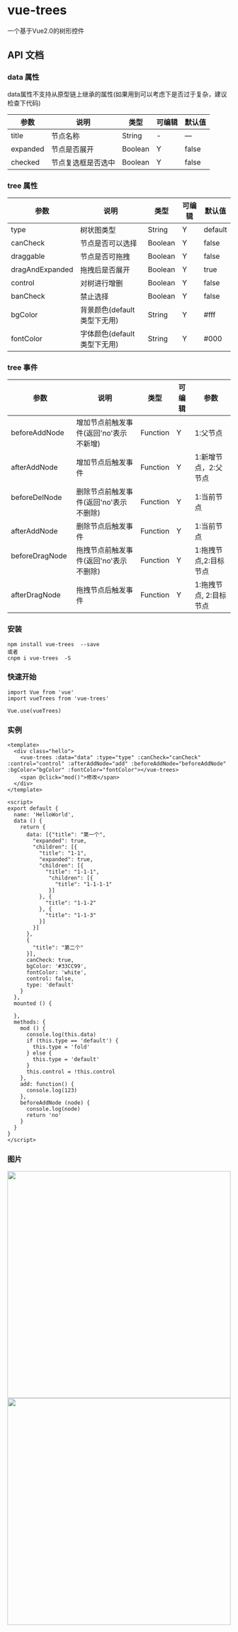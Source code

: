 # vue-trees
一个基于Vue2.0的树形控件

## API 文档

###  data 属性
data属性不支持从原型链上继承的属性(如果用到可以考虑下是否过于复杂，建议检查下代码)

| 参数      | 说明    | 类型      | 可编辑 | 默认值  |
|---------- |-------- |---------- |---------- |---------- |
|title     | 节点名称 | String | - | — |
|expanded |  节点是否展开 | Boolean | Y | false |
|checked |  节点复选框是否选中 | Boolean | Y | false |

###  tree 属性
| 参数      | 说明    | 类型      | 可编辑 | 默认值  |
|---------- |-------- |---------- |---------- |---------- |
|type     | 树状图类型 | String | Y | default |
|canCheck     | 节点是否可以选择 | Boolean | Y | false |
|draggable |  节点是否可拖拽 | Boolean | Y | false |
|dragAndExpanded |  拖拽后是否展开 | Boolean | Y | true |
|control | 对树进行增删 | Boolean | Y | false |
|banCheck | 禁止选择 | Boolean | Y | false |
|bgColor | 背景颜色(default类型下无用) | String | Y | #fff |
|fontColor | 字体颜色(default类型下无用) | String | Y | #000 |

###  tree 事件
| 参数      | 说明    | 类型      | 可编辑 | 参数  |
|---------- |-------- |---------- |---------- |---------- |
|beforeAddNode | 增加节点前触发事件(返回'no'表示不新增) | Function | Y | 1:父节点 |
|afterAddNode | 增加节点后触发事件 | Function | Y | 1:新增节点，2:父节点 |
|beforeDelNode     | 删除节点前触发事件(返回'no'表示不删除) | Function | Y | 1:当前节点 |
|afterAddNode |  删除节点后触发事件 | Function | Y | 1:当前节点 |
|beforeDragNode     | 拖拽节点前触发事件(返回'no'表示不删除) | Function | Y | 1:拖拽节点,2:目标节点 |
|afterDragNode |  拖拽节点后触发事件 | Function | Y | 1:拖拽节点, 2:目标节点 |

### 安装
```
npm install vue-trees  --save
或者
cnpm i vue-trees  -S
```

### 快速开始
```
import Vue from 'vue'
import vueTrees from 'vue-trees'

Vue.use(vueTrees)
```

### 实例
```
<template>
  <div class="hello">
    <vue-trees :data="data" :type="type" :canCheck="canCheck"  :control="control" :afterAddNode="add" :beforeAddNode="beforeAddNode" :bgColor="bgColor" :fontColor="fontColor"></vue-trees>
    <span @click="mod()">修改</span>
  </div>
</template>

<script>
export default {
  name: 'HelloWorld',
  data () {
    return {
      data: [{"title": "第一个", 
        "expanded": true,  
        "children": [{
          "title": "1-1",
          "expanded": true,
          "children": [{
            "title": "1-1-1",
             "children": [{
               "title": "1-1-1-1"
             }]
          }, {
            "title": "1-1-2"
          }, {
            "title": "1-1-3"
          }]
        }]
      },
      {
        "title": "第二个" 
      }],
      canCheck: true,
      bgColor: '#33CC99',
      fontColor: 'white',
      control: false,
      type: 'default'
    }
  },
  mounted () {
    
  },
  methods: {
    mod () {
      console.log(this.data)
      if (this.type == 'default') {
        this.type = 'fold'
      } else {
        this.type = 'default'
      }
      this.control = !this.control
    },
    add: function() {
      console.log(123)
    },
    beforeAddNode (node) {
      console.log(node)
      return 'no'
    }
  }
}
</script>
```
### 图片
<img src="https://github.com/wyr1227/vue-trees/blob/master/src/images/beforeMod.jpg" width=100% height=512 />
<img src="https://github.com/wyr1227/vue-trees/blob/master/src/images/afterMod.jpg" width=100% height=512 />

